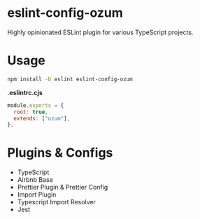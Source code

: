 # eslint-config-ozum

Highly opinionated ESLint plugin for various TypeScript projects.

# Usage

```sh
npm install -D eslint eslint-config-ozum
```

**.eslintrc.cjs**

```js
module.exports = {
  root: true,
  extends: ["ozum"],
};
```

# Plugins & Configs

- TypeScript
- Airbnb Base
- Prettier Plugin & Prettier Config
- Import Plugin
- Typescript Import Resolver
- Jest